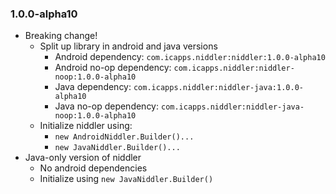 ### 1.0.0-alpha10 ###

* Breaking change!
    * Split up library in android and java versions
        * Android dependency: `com.icapps.niddler:niddler:1.0.0-alpha10`
        * Android no-op dependency: `com.icapps.niddler:niddler-noop:1.0.0-alpha10`
        * Java dependency: `com.icapps.niddler:niddler-java:1.0.0-alpha10`
        * Java no-op dependency: `com.icapps.niddler:niddler-java-noop:1.0.0-alpha10`
    * Initialize niddler using:
        * `new AndroidNiddler.Builder()...`
        * `new JavaNiddler.Builder()...`
* Java-only version of niddler
    * No android dependencies
    * Initialize using `new JavaNiddler.Builder()`
